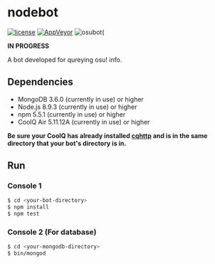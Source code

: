 # nodebot
[![license](https://img.shields.io/github/license/trustgit/nodebot.svg?style=for-the-badge)](https://github.com/trustgit/nodebot/blob/master/LICENSE)
[![AppVeyor](https://img.shields.io/appveyor/ci/trustgit/nodebot.svg?style=for-the-badge)](https://ci.appveyor.com/project/trustgit/nodebot)
![osubot(](https://img.shields.io/badge/developed%20for-osu!-ff6699.svg)

**IN PROGRESS**

A bot developed for qureying osu! info.
## Dependencies
- MongoDB 3.6.0 (currently in use) or higher
- Node.js 8.9.3 (currently in use) or higher
- npm 5.5.1 (currently in use) or higher
- CoolQ Air 5.11.12A (currently in use) or higher

**Be sure your CoolQ has already installed [cqhttp](https://github.com/richardchien/coolq-http-api/releases) and is in the same directory that your bot's directory is in.**
## Run
### Console 1
```sh
$ cd <your-bot-directory>
$ npm install
$ npm test
```
### Console 2 (For database)
```sh
$ cd <your-mongodb-directory>
$ bin/mongod
```

